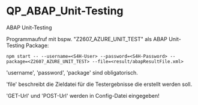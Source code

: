 # QP_ABAP_Unit-Testing
ABAP Unit-Testing


Programmaufruf mit bspw. "Z2607_AZURE_UNIT_TEST" als ABAP Unit-Testing Package:

```
npm start -- --username=<S4H-User> --password=<S4H-Password> --package=<Z2607_AZURE_UNIT_TEST> --file=<result/abapResultFile.xml>
```

'username', 'password', 'package' sind obligatorisch.

'file' beschreibt die Zieldatei für die Testergebnisse die erstellt werden soll.

'GET-Url' und 'POST-Url' werden in Config-Datei eingegeben!
